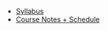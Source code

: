 - [Syllabus](syllabus.md)
- [Course Notes + Schedule](home.md)
<!-- - [Final Project](final-project.md) -->
<!-- * [Schedule](schedule.md)
* [Topics](topics.md)
* [Resources](resources.md)
* [UX Techniques Guide](ux-techniques-guide.md)
* [Contact](contact.md) -->
